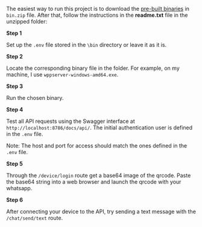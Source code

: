 The easiest way to run this project is to download the [pre-built binaries](https://github.com/YOU-API/go-wppserver/releases) in `bin.zip` file. After that, follow the instructions in the **readme.txt** file in the unzipped folder:

**Step 1**

Set up the `.env` file stored in the `\bin` directory or leave it as it is.

**Step 2**

Locate the corresponding binary file in the folder. For example, on my machine, I use `wppserver-windows-amd64.exe`.

**Step 3**

Run the chosen binary.

**Step 4**

Test all API requests using the Swagger interface at `http://localhost:8786/docs/api/`. The initial authentication user is defined in the `.env` file.

Note: The host and port for access should match the ones defined in the `.env` file.

**Step 5**

Through the `/device/login` route get a base64 image of the qrcode. Paste the base64 string into a web browser and launch the qrcode with your whatsapp.

**Step 6**

After connecting your device to the API, try sending a text message with the `/chat/send/text` route.
